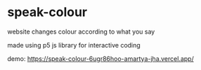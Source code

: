 # speak-colour
website changes colour according to what you say

made using p5 js library for interactive coding

demo: https://speak-colour-6ugr86hoo-amartya-jha.vercel.app/
